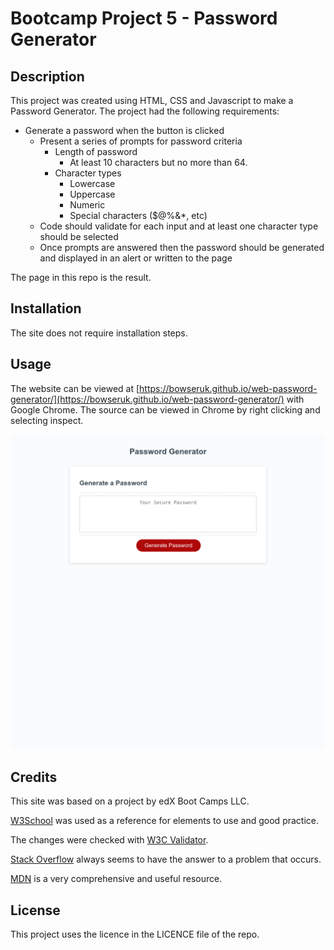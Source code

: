 # Bootcamp Project 5 - Password Generator

## Description 

This project was created using HTML, CSS and Javascript to make a Password Generator. The project had the following requirements:

* Generate a password when the button is clicked
  * Present a series of prompts for password criteria
    * Length of password
      * At least 10 characters but no more than 64.
    * Character types
      * Lowercase
      * Uppercase
      * Numeric
      * Special characters ($@%&*, etc)
  * Code should validate for each input and at least one character type should be selected
  * Once prompts are answered then the password should be generated and displayed in an alert or written to the page

The page in this repo is the result.

## Installation

The site does not require installation steps.

## Usage 

The website can be viewed at [https://bowseruk.github.io/web-password-generator/](https://bowseruk.github.io/web-password-generator/) with Google Chrome. The source can be viewed in Chrome by right clicking and selecting inspect.

![Screenshot of the Webpage](assets/images/screenshot.png)

## Credits

This site was based on a project by edX Boot Camps LLC.

[W3School](https://www.w3schools.com/) was used as a reference for elements to use and good practice.

The changes were checked with [W3C Validator](https://validator.w3.org/).

[Stack Overflow](https://stackoverflow.com/) always seems to have the answer to a problem that occurs.

[MDN](https://developer.mozilla.org/en-US/) is a very comprehensive and useful resource.


## License

This project uses the licence in the LICENCE file of the repo.